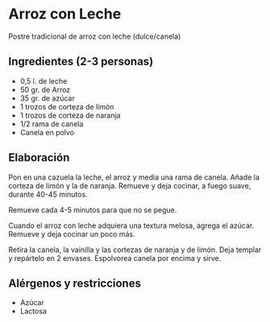 # Arroz con Leche
Postre tradicional de arroz con leche (dulce/canela)

## Ingredientes (2-3 personas)

 * 0,5 l. de leche
 * 50 gr. de Arroz
 * 35 gr. de azúcar
 * 1 trozos de corteza de limón
 * 1 trozos de corteza de naranja
 * 1/2 rama de canela
 * Canela en polvo

## Elaboración

Pon en una cazuela la leche, el arroz y media una rama de canela. Añade la corteza de limón y la de naranja. Remueve y deja cocinar, a fuego suave, durante 40-45 minutos. 

Remueve cada 4-5 minutos para que no se pegue.

Cuando el arroz con leche adquiera una textura melosa, agrega el azúcar. Remueve y deja cocinar un poco más.

Retira la canela, la vainilla y las cortezas de naranja y de limón. Deja templar y repártelo en 2 envases. Espolvorea canela por encima y sirve.

## Alérgenos y restricciones

* Azúcar
* Lactosa
